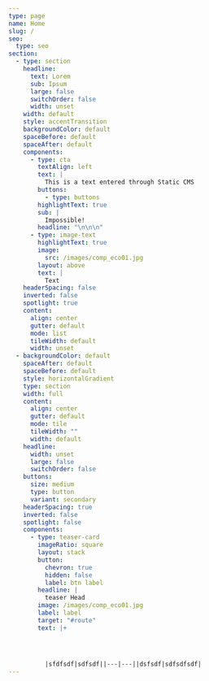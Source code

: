 ```yaml
---
type: page
name: Home
slug: /
seo:
  type: seo
section:
  - type: section
    headline:
      text: Lorem
      sub: Ipsum
      large: false
      switchOrder: false
      width: unset
    width: default
    style: accentTransition
    backgroundColor: default
    spaceBefore: default
    spaceAfter: default
    components:
      - type: cta
        textAlign: left
        text: |
          This is a text entered through Static CMS
        buttons:
          - type: buttons
        highlightText: true
        sub: |
          Impossible!
        headline: "\n\n\n"
      - type: image-text
        highlightText: true
        image:
          src: /images/comp_eco01.jpg
        layout: above
        text: |
          Text
    headerSpacing: false
    inverted: false
    spotlight: true
    content:
      align: center
      gutter: default
      mode: list
      tileWidth: default
      width: unset
  - backgroundColor: default
    spaceAfter: default
    spaceBefore: default
    style: horizontalGradient
    type: section
    width: full
    content:
      align: center
      gutter: default
      mode: tile
      tileWidth: ""
      width: default
    headline:
      width: unset
      large: false
      switchOrder: false
    buttons:
      size: medium
      type: button
      variant: secondary
    headerSpacing: true
    inverted: false
    spotlight: false
    components:
      - type: teaser-card
        imageRatio: square
        layout: stack
        button:
          chevron: true
          hidden: false
          label: btn label
        headline: |
          teaser Head
        image: /images/comp_eco01.jpg
        label: label
        target: "#route"
        text: |+




          |sfdfsdf|sdfsdf||---|---||dsfsdf|sdfsdfsdf|
---
```

